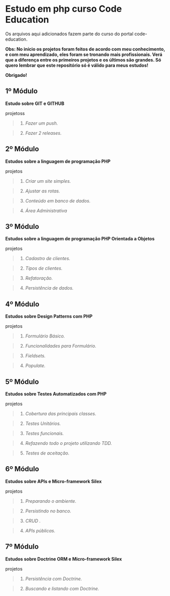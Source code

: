 Estudo em php curso Code Education
======================================

Os arquivos aqui adicionados fazem parte do curso do portal code-education.

**Obs: No início os projetos foram feitos de acordo com meu conhecimento, e com meu aprendizado, eles foram se tronando mais profissionais. Verá que a diferença entre os primeiros projetos e os últimos são grandes. Só quero lembrar que este repositório só é válido para meus estudos!**

**Obrigado!**

1º Módulo
-----------

**Estudo sobre GIT e GITHUB**

projetoss
>1. *Fazer um push.*

>2. *Fazer 2 releases.*


2º Módulo
-----------

**Estudos sobre a linguagem de programação PHP**

projetos
>1. *Criar um site simples.*

>2. *Ajustar as rotas.*

>3. *Conteúdo em banco de dados.*

>4. *Área Administrativa*


3º Módulo
-----------

**Estudos sobre a linguagem de programação PHP Orientada a Objetos**

projetos
>1. *Cadastro de clientes.*

>2. *Tipos de clientes.*

>3. *Refatoração.*

>4. *Persistência de dados.*

4º Módulo
-----------

**Estudos sobre Design Patterns com PHP**

projetos
>1. *Formulário Básico.*

>2. *Funcionalidades para Formulário.*

>3. *Fieldsets.*

>4. *Populate.*

5º Módulo
-----------

**Estudos sobre Testes Automatizados com PHP**

projetos
>1. *Cobertura das principais classes.*

>2. *Testes Unitários.*

>3. *Testes funcionais.*

>4. *Refazendo todo o projeto utilizando TDD.*

>5. *Testes de aceitação.*

6º Módulo
-----------

**Estudos sobre APIs e Micro-framework Silex**

projetos
>1. *Preparando o ambiente.*

>2. *Persistindo no banco.*

>3. *CRUD .*

>4. *APIs públicas.*

7º Módulo
-----------

**Estudos sobre Doctrine ORM e Micro-framework Silex**

projetos
>1. *Persistência com Doctrine.*

>2. *Buscando e listando com Doctrine.*